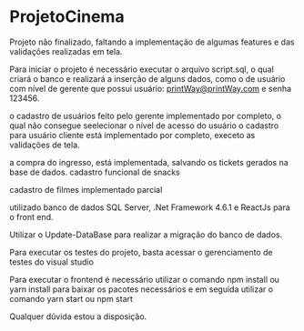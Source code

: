 # ProjetoCinema

Projeto não finalizado, faltando a implementação de algumas features e das validações realizadas em tela.

Para iniciar o projeto é necessário executar o arquivo script.sql, o qual criará o banco e realizará a inserção de alguns dados, como o de usuário com nível de gerente 
que possui usuário: printWay@printWay.com e senha 123456.

o cadastro de usuários feito pelo gerente implementado por completo, o qual não consegue seelecionar o nível de acesso do usuário
o cadastro para usuário cliente está implementado por completo, execeto as validações de tela.

a compra do ingresso, está implementada, salvando os tickets gerados na base de dados.
cadastro funcional de snacks 

cadastro de filmes implementado parcial 

utilizado banco de dados SQL Server, .Net Framework 4.6.1 e ReactJs para o front end.

Utilizar o Update-DataBase para realizar a migração do banco de dados.

Para executar os testes do projeto, basta acessar o gerenciamento de testes do visual studio

Para executar o frontend é necessário utilizar o comando npm install ou yarn install para baixar os pacotes necessários e em seguida utilizar 
o comando yarn start ou npm start

Qualquer dúvida estou a disposição.
